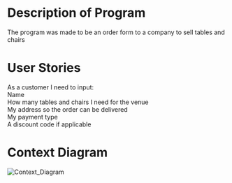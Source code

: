 # Description of Program  
The program was made to be an order form to a company to sell tables and chairs  

# User Stories  
As a customer I need to input:  
Name  
How many tables and chairs I need for the venue  
My address so the order can be delivered  
My payment type  
A discount code if applicable  

# Context Diagram  
![Context_Diagram](https://user-images.githubusercontent.com/55504243/205705304-6550bf31-0a45-4770-9d2b-f4b48e4cd89e.png)
